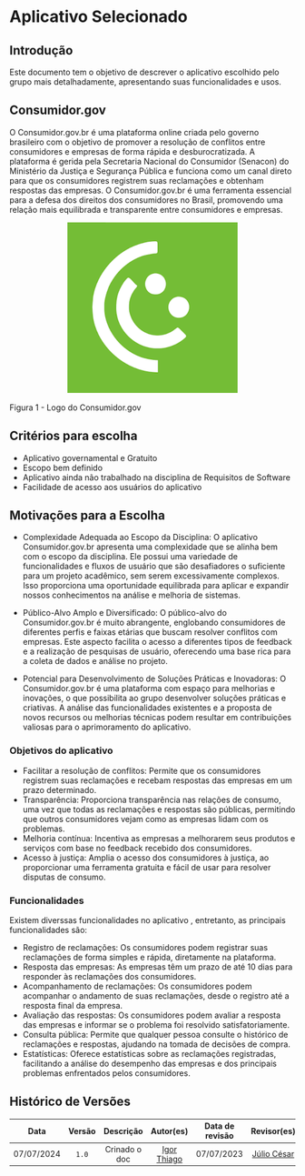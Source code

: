 # Aplicativo Selecionado

## Introdução

Este documento tem o objetivo de descrever o aplicativo escolhido pelo grupo mais detalhadamente, apresentando suas funcionalidades e usos.

## Consumidor.gov


O Consumidor.gov.br é uma plataforma online criada pelo governo brasileiro com o objetivo de promover a resolução de conflitos entre consumidores e empresas de forma rápida e desburocratizada. A plataforma é gerida pela Secretaria Nacional do Consumidor (Senacon) do Ministério da Justiça e Segurança Pública e funciona como um canal direto para que os consumidores registrem suas reclamações e obtenham respostas das empresas. O Consumidor.gov.br é uma ferramenta essencial para a defesa dos direitos dos consumidores no Brasil, promovendo uma relação mais equilibrada e transparente entre consumidores e empresas.

<div align="center">
<img src="https://github.com/Requisitos-de-Software/2024.1-Consumidor.gov/blob/main/assets/img/logos/logo.png?raw=true" aly="Consumidor.gov_logo" style="width: 300px">
</div>

Figura 1 - Logo do Consumidor.gov

## Critérios para escolha

- Aplicativo governamental e Gratuito
- Escopo bem definido
- Aplicativo ainda não trabalhado na disciplina de Requisitos de Software
- Facilidade de acesso aos usuários do aplicativo

## Motivações para a Escolha

- Complexidade Adequada ao Escopo da Disciplina: O aplicativo Consumidor.gov.br apresenta uma complexidade que se alinha bem com o escopo da disciplina. Ele possui uma variedade de funcionalidades e fluxos de usuário que são desafiadores o suficiente para um projeto acadêmico, sem serem excessivamente complexos. Isso proporciona uma oportunidade equilibrada para aplicar e expandir nossos conhecimentos na análise e melhoria de sistemas.

- Público-Alvo Amplo e Diversificado: O público-alvo do Consumidor.gov.br é muito abrangente, englobando consumidores de diferentes perfis e faixas etárias que buscam resolver conflitos com empresas. Este aspecto facilita o acesso a diferentes tipos de feedback e a realização de pesquisas de usuário, oferecendo uma base rica para a coleta de dados e análise no projeto.

- Potencial para Desenvolvimento de Soluções Práticas e Inovadoras: O Consumidor.gov.br é uma plataforma com espaço para melhorias e inovações, o que possibilita ao grupo desenvolver soluções práticas e criativas. A análise das funcionalidades existentes e a proposta de novos recursos ou melhorias técnicas podem resultar em contribuições valiosas para o aprimoramento do aplicativo.

### Objetivos do aplicativo

- Facilitar a resolução de conflitos: Permite que os consumidores registrem suas reclamações e recebam respostas das empresas em um prazo determinado.
- Transparência: Proporciona transparência nas relações de consumo, uma vez que todas as reclamações e respostas são públicas, permitindo que outros consumidores vejam como as empresas lidam com os problemas.
- Melhoria contínua: Incentiva as empresas a melhorarem seus produtos e serviços com base no feedback recebido dos consumidores.
- Acesso à justiça: Amplia o acesso dos consumidores à justiça, ao proporcionar uma ferramenta gratuita e fácil de usar para resolver disputas de consumo.

### Funcionalidades

Existem diverssas funcionalidades no aplicativo , entretanto, as principais funcionalidades são:

- Registro de reclamações: Os consumidores podem registrar suas reclamações de forma simples e rápida, diretamente na plataforma.
- Resposta das empresas: As empresas têm um prazo de até 10 dias para responder às reclamações dos consumidores.
- Acompanhamento de reclamações: Os consumidores podem acompanhar o andamento de suas reclamações, desde o registro até a resposta final da empresa.
- Avaliação das respostas: Os consumidores podem avaliar a resposta das empresas e informar se o problema foi resolvido satisfatoriamente.
- Consulta pública: Permite que qualquer pessoa consulte o histórico de reclamações e respostas, ajudando na tomada de decisões de compra.
- Estatísticas: Oferece estatísticas sobre as reclamações registradas, facilitando a análise do desempenho das empresas e dos principais problemas enfrentados pelos consumidores.


## Histórico de Versões
| Data | Versão | Descrição | Autor(es) | Data de revisão | Revisor(es) |
| :-: | :-: | :-: | :-: | :-: | :-: |
| 07/07/2024 | `1.0` | Crinado o doc | [Igor Thiago](https://github.com/Alladin-51) | 07/07/2023 | [Júlio César](https://github.com/Julio1099) |
